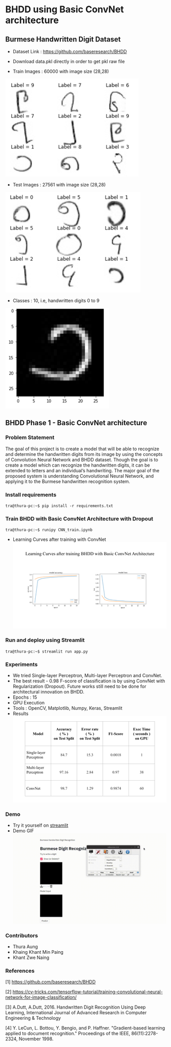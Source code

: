 # BHDD using Basic ConvNet architecture

## Burmese Handwritten Digit Dataset
- Dataset Link : https://github.com/baseresearch/BHDD
- Download data.pkl directly in order to get pkl raw file

- Train Images : 60000 with image size (28,28)

![Train Images](Image/trainimgs.png)

- Test Images : 27561 with image size (28,28)

![Test Images](Image/testimg.png)

- Classes : 10, i.e, handwritten digits 0 to 9

![Handwritten1 Images](Image/no1.png)

## BHDD Phase 1 - Basic ConvNet architecture

### Problem Statement
The goal of this project is to create a model that will be able to recognize and determine the handwritten digits from its image by using the concepts of Convolution Neural Network and BHDD dataset. Though the goal is to create a model which can recognize the handwritten digits, it can be extended to letters and an individual’s handwriting. The major goal of the proposed system is understanding Convolutional Neural Network, and applying it to the Burmese handwritten recognition system.

### Install requirements
```{r, engine='bash', count_lines}
tra@thura-pc:~$ pip install -r requirements.txt
```

### Train BHDD with Basic ConvNet Architecture with Dropout
```{r, engine='bash', count_lines}
tra@thura-pc:~$ runipy CNN_train.ipynb
```
- Learning Curves after training with ConvNet
![LearningCurves Images](Image/CnnTrain.png)

### Run and deploy using Streamlit 
```{r, engine='bash', count_lines}
tra@thura-pc:~$ streamlit run app.py
```
### Experiments 
- We tried Single-layer Perceptron, Multi-layer Perceptron and ConvNet.
- The best result - 0.98 F-score of classification is by using ConvNet with Regularization (Dropout). Future works still need to be done for architectural innovation on BHDD.
- Epochs : 15
- GPU Execution
- Tools : OpenCV, Matplotlib, Numpy, Keras, Streamlit
- Results
![Results Images](Image/Tables.png)

### Demo 
- Try it yourself on [streamlit](https://share.streamlit.io/thuraaung1601/bhdd-using-streamlit/main/app.py)
- Demo GIF
![Demo](Image/Demo.gif)

### Contributors
- Thura Aung
- Khaing Khant Min Paing
- Khant Zwe Naing

### References 
[1] https://github.com/baseresearch/BHDD

[2] https://cv-tricks.com/tensorflow-tutorial/training-convolutional-neural-network-for-image-classification/

[3] A.Dutt, A.Dutt, 2016. Handwritten Digit Recognition Using Deep Learning, International Journal of Advanced Research in Computer Engineering & Technology

[4] Y. LeCun, L. Bottou, Y. Bengio, and P. Haffner. "Gradient-based learning applied to document recognition." Proceedings of the IEEE, 86(11):2278-2324, November 1998.
